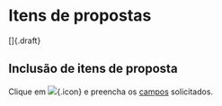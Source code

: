 # Itens de propostas

[]{.draft}

## Inclusão de itens de proposta

Clique em ![](https://static.zenerp.app.br/icons/action-create.svg){.icon} e preencha os [campos](proposalItem-edit) solicitados.
